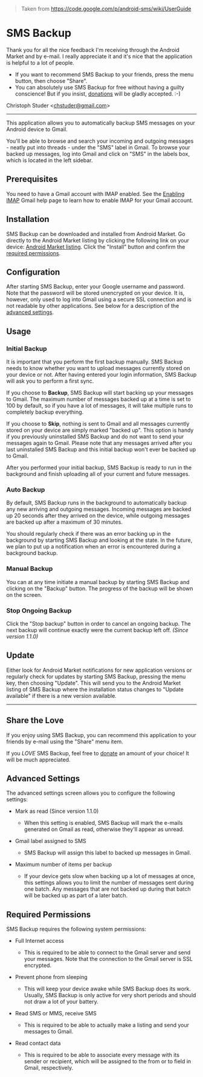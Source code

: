 > Taken from https://code.google.com/p/android-sms/wiki/UserGuide

# SMS Backup

Thank you for all the nice feedback I'm receiving through the Android Market and by e-mail. I really appreciate it and it's nice that the application is helpful to a lot of people.

- If you want to recommend SMS Backup to your friends, press the menu button, then choose "Share".
- You can absolutely use SMS Backup for free without having a guilty conscience! But if you insist, [donations](https://www.paypal.com/cgi-bin/webscr?cmd=_donations&business=2T5U5ZFKAVYBG&lc=CH&item_name=SMS%20Backup&item_number=android%2dsms&currency_code=EUR&bn=PP%2dDonationsBF%3abtn_donate_LG%2egif%3aNonHosted) will be gladly accepted. :-)

Christoph Studer <[chstuder@gmail.com](mailto:chstuder@gmail.com)>

---

This application allows you to automatically backup SMS messages on your Android device to Gmail.

You'll be able to browse and search your incoming and outgoing messages - neatly put into threads - under the "SMS" label in Gmail. To browse your backed up messages, log into Gmail and click on "SMS" in the labels box, which is located in the left sidebar.

## Prerequisites

You need to have a Gmail account with IMAP enabled. See the [Enabling IMAP](http://mail.google.com/support/bin/answer.py?hl=en&answer=77695) Gmail help page to learn how to enable IMAP for your Gmail account.

## Installation

SMS Backup can be downloaded and installed from Android Market. Go directly to the Android Market listing by clicking the following link on your device: [Android Market listing](http://market.android.com/search?q=pname:tv.studer.smssync). Click the "Install" button and confirm the [required permissions](#required-permissions).

## Configuration

After starting SMS Backup, enter your Google username and password. Note that the password will be stored unencrypted on your device. It is, however, only used to log into Gmail using a secure SSL connection and is not readable by other applications. See below for a description of the [advanced settings](#advanced-settings).

## Usage

### Initial Backup

It is important that you perform the first backup manually. SMS Backup needs to know whether you want to upload messages currently stored on your device or not. After having entered your login information, SMS Backup will ask you to perform a first sync.

If you choose to **Backup**, SMS Backup will start backing up your messages to Gmail. The maximum number of messages backed up at a time is set to 100 by default, so if you have a lot of messages, it will take multiple runs to completely backup everything.

If you choose to **Skip**, nothing is sent to Gmail and all messages currently stored on your device are simply marked "backed up". This option is handy if you previously uninstalled SMS Backup and do not want to send your messages again to Gmail. Please note that any messages arrived after you last uninstalled SMS Backup and this initial backup won't ever be backed up to Gmail.

After you performed your initial backup, SMS Backup is ready to run in the background and finish uploading all of your current and future messages.

### Auto Backup

By default, SMS Backup runs in the background to automatically backup any new arriving and outgoing messages. Incoming messages are backed up 20 seconds after they arrived on the device, while outgoing messages are backed up after a maximum of 30 minutes.

You should regularly check if there was an error backing up in the background by starting SMS Backup and looking at the state. In the future, we plan to put up a notification when an error is encountered during a background backup.

### Manual Backup

You can at any time initiate a manual backup by starting SMS Backup and clicking on the "Backup" button. The progress of the backup will be shown on the screen.

### Stop Ongoing Backup

Click the "Stop backup" button in order to cancel an ongoing backup. The next backup will continue exactly were the current backup left off. *(Since version 1.1.0)*

## Update

Either look for Android Market notifications for new application versions or regularly check for updates by starting SMS Backup, pressing the menu key, then choosing "Update". This will send you to the Android Market listing of SMS Backup where the installation status changes to "Update available" if there is a new version available.

---

## Share the Love

If you enjoy using SMS Backup, you can recommend this application to your friends by e-mail using the "Share" menu item.

If you *LOVE* SMS Backup, feel free to [donate](https://www.paypal.com/cgi-bin/webscr?cmd=_donations&business=2T5U5ZFKAVYBG&lc=CH&item_name=SMS%20Backup&item_number=android%2dsms&currency_code=EUR&bn=PP%2dDonationsBF%3abtn_donate_LG%2egif%3aNonHosted) an amount of your choice! It will be much appreciated.

## Advanced Settings

The advanced settings screen allows you to configure the following settings:

- Mark as read (Since version 1.1.0)

  - When this setting is enabled, SMS Backup will mark the e-mails generated on Gmail as read, otherwise they'll appear as unread.

- Gmail label assigned to SMS

  - SMS Backup will assign this label to backed up messages in Gmail.

- Maximum number of items per backup

  - If your device gets slow when backing up a lot of messages at once, this settings allows you to limit the number of messages sent during one batch. Any messages that are not backed up during that batch will be backed up as part of a later batch.

## Required Permissions

SMS Backup requires the following system permissions:

- Full Internet access

  - This is required to be able to connect to the Gmail server and send your messages. Note that the connection to the Gmail server is SSL encrypted.

- Prevent phone from sleeping

  - This will keep your device awake while SMS Backup does its work. Usually, SMS Backup is only active for very short periods and should not draw a lot of your battery.

- Read SMS or MMS, receive SMS

  - This is required to be able to actually make a listing and send your messages to Gmail.

- Read contact data

  - This is required to be able to associate every message with its sender or recipient, which will be assigned to the from or to field in Gmail, respectively.

